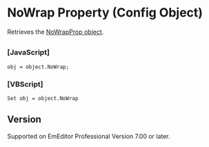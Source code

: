 # NoWrap Property (Config Object)

Retrieves the [NoWrapProp object](../no_wrap_prop/index).

## 

### \[JavaScript\]

```
obj = object.NoWrap;
```

### \[VBScript\]

```
Set obj = object.NoWrap
```

## Version

Supported on EmEditor Professional Version 7.00 or later.
